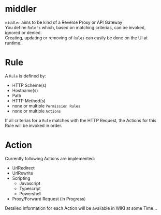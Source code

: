 # middler

`middler` aims to be kind of a Reverse Proxy or API Gateway  
You define `Rule's` which, based on matching criterias, can be invoked, ignored or denied.  
Creating, updating or removing of `Rules` can easily be done on the UI at runtime.


# Rule
A `Rule` is defined by:  
* HTTP Scheme(s)
* Hostname(s)
* Path
* HTTP Method(s)
* none or multiple `Permission Rules`
* none or multiple `Actions`

If all criterias for a `Rule` matches with the HTTP Request, the Actions for this Rule will be invoked in order.

# Action
Currently following Actions are implemented:
* UrlRedirect
* UrlRewrite
* Scripting
    * Javascript
    * Typescript
    * Powershell
* Proxy/Forward Request (in Progress)

Detailed Information for each Action will be available in WIKI at some Time...


